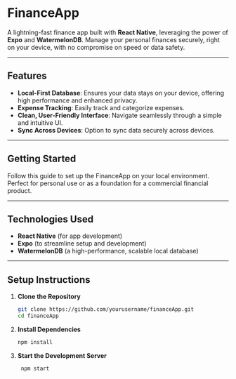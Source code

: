 # FinanceApp

A lightning-fast finance app built with **React Native**, leveraging the power of **Expo** and **WatermelonDB**. Manage your personal finances securely, right on your device, with no compromise on speed or data safety.

---

## Features
- **Local-First Database**: Ensures your data stays on your device, offering high performance and enhanced privacy.
- **Expense Tracking**: Easily track and categorize expenses.
- **Clean, User-Friendly Interface**: Navigate seamlessly through a simple and intuitive UI.
- **Sync Across Devices**: Option to sync data securely across devices.

---

## Getting Started

Follow this guide to set up the FinanceApp on your local environment. Perfect for personal use or as a foundation for a commercial financial product.

---

## Technologies Used
- **React Native** (for app development)
- **Expo** (to streamline setup and development)
- **WatermelonDB** (a high-performance, scalable local database)

---

## Setup Instructions

1. **Clone the Repository**  
   ```bash
   git clone https://github.com/yourusername/financeApp.git
   cd financeApp

2. **Install Dependencies**  
   ```bash
   npm install

3. **Start the Development Server**  
   ```bash
    npm start


  